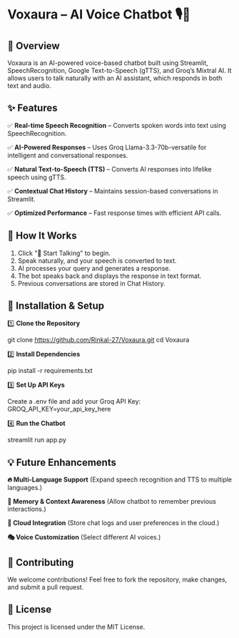 # Voxaura – AI Voice Chatbot 🎙️🤖

## **🚀 Overview**

Voxaura is an AI-powered voice-based chatbot built using Streamlit, SpeechRecognition, Google Text-to-Speech (gTTS), and Groq’s Mixtral AI. It allows users to talk naturally with an AI assistant, which responds in both text and audio.



## **✨ Features**

✅ **Real-time Speech Recognition** – Converts spoken words into text using SpeechRecognition.

✅ **AI-Powered Responses** – Uses Groq Llama-3.3-70b-versatile for intelligent and conversational responses.

✅ **Natural Text-to-Speech (TTS)** – Converts AI responses into lifelike speech using gTTS.

✅ **Contextual Chat History** – Maintains session-based conversations in Streamlit.

✅ **Optimized Performance** – Fast response times with efficient API calls.



## **🎤 How It Works**

1. Click "🎤 Start Talking" to begin.
2. Speak naturally, and your speech is converted to text.
3. AI processes your query and generates a response.
4. The bot speaks back and displays the response in text format.
5. Previous conversations are stored in Chat History.



## **🔧 Installation & Setup**

1️⃣ **Clone the Repository**

git clone https://github.com/Rinkal-27/Voxaura.git
cd Voxaura

2️⃣ **Install Dependencies**

pip install -r requirements.txt

3️⃣ **Set Up API Keys**

Create a .env file and add your Groq API Key:
GROQ_API_KEY=your_api_key_here

4️⃣ **Run the Chatbot**

streamlit run app.py



## **💡 Future Enhancements**

**🔥 Multi-Language Support** (Expand speech recognition and TTS to multiple languages.)

**🧠 Memory & Context Awareness** (Allow chatbot to remember previous interactions.)

**📡 Cloud Integration** (Store chat logs and user preferences in the cloud.)

**🎭 Voice Customization** (Select different AI voices.)



## **🎉 Contributing**
We welcome contributions! Feel free to fork the repository, make changes, and submit a pull request.



## **📜 License**
This project is licensed under the MIT License.
